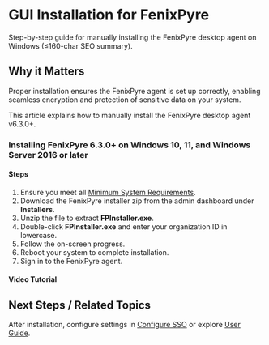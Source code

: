 # GUI Installation for FenixPyre

Step-by-step guide for manually installing the FenixPyre desktop agent on Windows (≤160-char SEO summary).


## Why it Matters
Proper installation ensures the FenixPyre agent is set up correctly, enabling seamless encryption and protection of sensitive data on your system.

This article explains how to manually install the FenixPyre desktop agent v6.3.0+.

### Installing FenixPyre 6.3.0+ on Windows 10, 11, and Windows Server 2016 or later

#### Steps

1. Ensure you meet all [Minimum System Requirements](/03-setup-&-installation/prerequisites).
2. Download the FenixPyre installer zip from the admin dashboard under **Installers**.
3. Unzip the file to extract **FPInstaller.exe**.
4. Double-click **FPInstaller.exe** and enter your organization ID in lowercase.
5. Follow the on-screen progress.
6. Reboot your system to complete installation.
7. Sign in to the FenixPyre agent.

#### Video Tutorial

<!-- VIDEO:   ./media/03-setup-&-installation/gui-installation/tutorial.mp4 | Alt: Video guide for FenixPyre GUI installation | Duration: 120s -->

## Next Steps / Related Topics
After installation, configure settings in [Configure SSO](/03-setup-&-installation/configure-sso) or explore [User Guide](/05-user-guide/index).